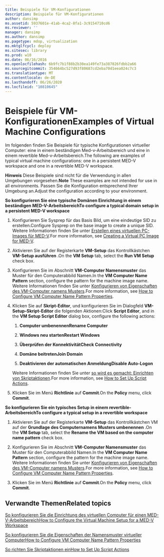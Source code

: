 ```yaml
---
title: Beispiele für VM-Konfigurationen
description: Beispiele für VM-Konfigurationen
author: dansimp
ms.assetid: 5937601e-41ab-4ca2-8fa1-3c9154710cd6
ms.reviewer: ''
manager: dansimp
ms.author: dansimp
ms.pagetype: mdop, virtualization
ms.mktglfcycl: deploy
ms.sitesec: library
ms.prod: w10
ms.date: 06/16/2016
ms.openlocfilehash: 6b9fc7b1f88b2b30ea149fe73a387826fdbb2a66
ms.sourcegitcommit: 354664bc527d93f80687cd2eba70d1eea024c7c3
ms.translationtype: MT
ms.contentlocale: de-DE
ms.lasthandoff: 06/26/2020
ms.locfileid: "10810645"
---
```

# <span data-ttu-id="4b0c2-103">Beispiele für VM-Konfigurationen</span><span class="sxs-lookup"><span data-stu-id="4b0c2-103">Examples of Virtual Machine Configurations</span></span>


<span data-ttu-id="4b0c2-104">Im folgenden finden Sie Beispiele für typische Konfigurationen virtueller Computer: eine in einem beständigen Med-v-Arbeitsbereich und eine in einem revertible Med-v-Arbeitsbereich.</span><span class="sxs-lookup"><span data-stu-id="4b0c2-104">The following are examples of typical virtual machine configurations: one in a persistent MED-V workspace and one in a revertible MED-V workspace.</span></span>

<span data-ttu-id="4b0c2-105">**Hinweis**  Diese Beispiele sind nicht für die Verwendung in allen Umgebungen vorgesehen.</span><span class="sxs-lookup"><span data-stu-id="4b0c2-105">**Note** These examples are not intended for use in all environments.</span></span> <span data-ttu-id="4b0c2-106">Passen Sie die Konfiguration entsprechend Ihrer Umgebung an.</span><span class="sxs-lookup"><span data-stu-id="4b0c2-106">Adjust the configuration according to your environment.</span></span>

 

**<span data-ttu-id="4b0c2-107">So konfigurieren Sie eine typische Domänen Einrichtung in einem beständigen MED-V-Arbeitsbereich</span><span class="sxs-lookup"><span data-stu-id="4b0c2-107">To configure a typical domain setup in a persistent MED-V workspace</span></span>**

1.  <span data-ttu-id="4b0c2-108">Konfigurieren Sie Sysprep für das Basis Bild, um eine eindeutige SID zu erstellen.</span><span class="sxs-lookup"><span data-stu-id="4b0c2-108">Configure Sysprep on the base image to create a unique SID.</span></span> <span data-ttu-id="4b0c2-109">Weitere Informationen finden Sie unter [Erstellen eines virtuellen PC-Images für MED-V](creating-a-virtual-pc-image-for-med-v.md#bkmk-howtoconfiguresysprepformedvimages).</span><span class="sxs-lookup"><span data-stu-id="4b0c2-109">For more information, see [Creating a Virtual PC Image for MED-V](creating-a-virtual-pc-image-for-med-v.md#bkmk-howtoconfiguresysprepformedvimages).</span></span>

2.  <span data-ttu-id="4b0c2-110">Aktivieren Sie auf der Registerkarte **VM-Setup** das Kontrollkästchen **VM-Setup ausführen** .</span><span class="sxs-lookup"><span data-stu-id="4b0c2-110">On the **VM Setup** tab, select the **Run VM Setup** check box.</span></span>

3.  <span data-ttu-id="4b0c2-111">Konfigurieren Sie im Abschnitt **VM-Computer Namensmuster** das Muster für den Computerabbild Namen.</span><span class="sxs-lookup"><span data-stu-id="4b0c2-111">In the **VM Computer Name Pattern** section, configure the pattern for the machine image name.</span></span> <span data-ttu-id="4b0c2-112">Weitere Informationen finden Sie unter [Konfigurieren von Eigenschaften des VM-Computer namens Musters](how-to-configure-vm-computer-name-pattern-propertiesmedvv2.md).</span><span class="sxs-lookup"><span data-stu-id="4b0c2-112">For more information, see [How to Configure VM Computer Name Pattern Properties](how-to-configure-vm-computer-name-pattern-propertiesmedvv2.md).</span></span>

4.  <span data-ttu-id="4b0c2-113">Klicken Sie auf **Skript-Editor**, und konfigurieren Sie im Dialogfeld **VM-Setup-Skript-Editor** die folgenden Aktionen:</span><span class="sxs-lookup"><span data-stu-id="4b0c2-113">Click **Script Editor**, and in the **VM Setup Script Editor** dialog box, configure the following actions:</span></span>

    1.  **<span data-ttu-id="4b0c2-114">Computer umbenennen</span><span class="sxs-lookup"><span data-stu-id="4b0c2-114">Rename Computer</span></span>**

    2.  **<span data-ttu-id="4b0c2-115">Windows neu starten</span><span class="sxs-lookup"><span data-stu-id="4b0c2-115">Restart Windows</span></span>**

    3.  **<span data-ttu-id="4b0c2-116">Überprüfen der Konnektivität</span><span class="sxs-lookup"><span data-stu-id="4b0c2-116">Check Connectivity</span></span>**

    4.  **<span data-ttu-id="4b0c2-117">Domäne beitreten</span><span class="sxs-lookup"><span data-stu-id="4b0c2-117">Join Domain</span></span>**

    5.  **<span data-ttu-id="4b0c2-118">Deaktivieren der automatischen Anmeldung</span><span class="sxs-lookup"><span data-stu-id="4b0c2-118">Disable Auto-Logon</span></span>**

    <span data-ttu-id="4b0c2-119">Weitere Informationen finden Sie unter [so wird es gemacht: Einrichten von Skriptaktionen](how-to-set-up-script-actions.md).</span><span class="sxs-lookup"><span data-stu-id="4b0c2-119">For more information, see [How to Set Up Script Actions](how-to-set-up-script-actions.md).</span></span>

5.  <span data-ttu-id="4b0c2-120">Klicken Sie im Menü **Richtlinie** auf **Commit**.</span><span class="sxs-lookup"><span data-stu-id="4b0c2-120">On the **Policy** menu, click **Commit**.</span></span>

**<span data-ttu-id="4b0c2-121">So konfigurieren Sie ein typisches Setup in einem revertible-Arbeitsbereich</span><span class="sxs-lookup"><span data-stu-id="4b0c2-121">To configure a typical setup in a revertible workspace</span></span>**

1.  <span data-ttu-id="4b0c2-122">Aktivieren Sie auf der Registerkarte **VM-Setup** das Kontrollkästchen VM auf der **Grundlage des Computernamens Musters umbenennen** .</span><span class="sxs-lookup"><span data-stu-id="4b0c2-122">On the **VM Setup** tab, select the **Rename the VM based on the computer name pattern** check box.</span></span>

2.  <span data-ttu-id="4b0c2-123">Konfigurieren Sie im Abschnitt **VM-Computer Namensmuster** das Muster für den Computerabbild Namen.</span><span class="sxs-lookup"><span data-stu-id="4b0c2-123">In the **VM Computer Name Pattern** section, configure the pattern for the machine image name.</span></span> <span data-ttu-id="4b0c2-124">Weitere Informationen finden Sie unter [Konfigurieren von Eigenschaften des VM-Computer namens Musters](how-to-configure-vm-computer-name-pattern-propertiesmedvv2.md).</span><span class="sxs-lookup"><span data-stu-id="4b0c2-124">For more information, see [How to Configure VM Computer Name Pattern Properties](how-to-configure-vm-computer-name-pattern-propertiesmedvv2.md).</span></span>

3.  <span data-ttu-id="4b0c2-125">Klicken Sie im Menü **Richtlinie** auf **Commit**.</span><span class="sxs-lookup"><span data-stu-id="4b0c2-125">On the **Policy** menu, click **Commit**.</span></span>

## <span data-ttu-id="4b0c2-126">Verwandte Themen</span><span class="sxs-lookup"><span data-stu-id="4b0c2-126">Related topics</span></span>


[<span data-ttu-id="4b0c2-127">So konfigurieren Sie die Einrichtung des virtuellen Computer für einen MED-V-Arbeitsbereich</span><span class="sxs-lookup"><span data-stu-id="4b0c2-127">How to Configure the Virtual Machine Setup for a MED-V Workspace</span></span>](how-to-configure-the-virtual-machine-setup-for-a-med-v-workspacemedvv2.md)

[<span data-ttu-id="4b0c2-128">So konfigurieren Sie die Eigenschaften der Namensmuster virtueller Computer</span><span class="sxs-lookup"><span data-stu-id="4b0c2-128">How to Configure VM Computer Name Pattern Properties</span></span>](how-to-configure-vm-computer-name-pattern-propertiesmedvv2.md)

[<span data-ttu-id="4b0c2-129">So richten Sie Skriptaktionen ein</span><span class="sxs-lookup"><span data-stu-id="4b0c2-129">How to Set Up Script Actions</span></span>](how-to-set-up-script-actions.md)

 

 





